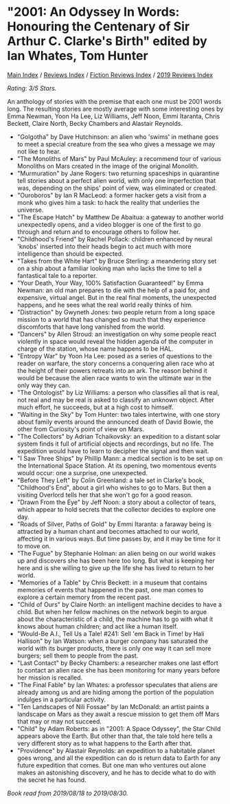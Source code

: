 # "2001: An Odyssey In Words: Honouring the Centenary of Sir Arthur C. Clarke's Birth" edited by Ian Whates, Tom Hunter

[Main Index](../../../README.md) / [Reviews Index](../../README.md) / [Fiction Reviews Index](../README.md) / [2019 Reviews Index](README.md)

*Rating: 3/5 Stars.*

An anthology of stories with the premise that each one must be 2001 words long. The resulting stories are mostly average with some interesting ones by Emma Newman, Yoon Ha Lee, Liz Williams, Jeff Noon, Emmi Itaranta, Chris Beckett, Claire North, Becky Chambers and Alastair Reynolds.

- "Golgotha" by Dave Hutchinson: an alien who 'swims' in methane goes to meet a special creature from the sea who gives a message we may not like to hear.
- "The Monoliths of Mars" by Paul McAuley: a recommend tour of various Monoliths on Mars created in the image of the original Monolith.
- "Murmuration" by Jane Rogers: two returning spaceships in quarantine tell stories about a perfect alien world, with only one imperfection that was, depending on the ships' point of view, was eliminated or created.
- "Ouroboros" by Ian R MacLeod: a former hacker gets a visit from a monk who gives him a task: to hack the reality that underlies the universe.
- "The Escape Hatch" by Matthew De Abaitua: a gateway to another world unexpectedly opens, and a video blogger is one of the first to go through and return and to encourage others to follow her.
- "Childhood's Friend" by Rachel Pollack: children enhanced by neural 'knobs' inserted into their heads begin to act much with more intelligence than should be expected.
- "Takes from the White Hart" by Bruce Sterling: a meandering story set on a ship about a familiar looking man who lacks the time to tell a fantastical tale to a reporter.
- "Your Death, Your Way, 100% Satisfaction Guaranteed!" by Emma Newman: an old man prepares to die with the help of a paid for, and expensive, virtual angel. But in the real final moments, the unexpected happens, and he sees what the real world really thinks of him.
- "Distraction" by Gwyneth Jones: two people return from a long space mission to a world that has changed so much that they experience discomforts that have long vanished from the world.
- "Dancers" by Allen Stroud: an investigation on why some people react violently in space would reveal the hidden agenda of the computer in charge of the station, whose name happens to be HAL.
- "Entropy War" by Yoon Ha Lee: posed as a series of questions to the reader on warfare, the story concerns a conquering alien race who at the height of their powers retreats into an ark. The reason behind it would be because the alien race wants to win the ultimate war in the only way they can.
- "The Ontologist" by Liz Williams: a person who classifies all that is real, not real and may be real is asked to classify an unknown object. After much effort, he succeeds, but at a high cost to himself.
- "Waiting in the Sky" by Tom Hunter: two tales intertwine, with one story about family events around the announced death of David Bowie, the other from Curiosity's point of view on Mars.
- "The Collectors" by Adrian Tchaikovsky: an expedition to a distant solar system finds it full of artificial objects and recordings, but no life. The expedition would have to learn to decipher the signal and then wait.
- "I Saw Three Ships" by Phillip Mann: a medical section is to be set up on the International Space Station. At its opening, two momentous events would occur: one a surprise, one unexpected.
- "Before They Left" by Colin Greenland: a tale set in Clarke's book, "Childhood's End", about a girl who wishes to go to Mars. But then a visiting Overlord tells her that she won't go for a good reason.
- "Drawn From the Eye" by Jeff Noon: a story about a collector of tears, which appear to hold secrets that the collector decides to explore one day.
- "Roads of Silver, Paths of Gold" by Emmi Itaranta: a faraway being is attracted by a human chant and becomes attached to our world, affecting it in various ways. But time passes by, and it may be time for it to move on.
- "The Fugue" by Stephanie Holman: an alien being on our world wakes up and discovers she has been here too long. But what is keeping her here and is she willing to give up the life she has lived to return to her world.
- "Memories of a Table" by Chris Beckett: in a museum that contains memories of events that happened in the past, one man comes to explore a certain memory from the recent past.
- "Child of Ours" by Claire North: an intelligent machine decides to have a child. But when her fellow machines on the network begin to argue about the characteristic of a child, the machine has to go with what it knows about human children; and act like a human itself.
- "Would-Be A.I., Tell Us a Tale! #241: Sell 'em Back in Time! by Hali Hallison" by Ian Watson: when a burger company has saturated the world with its burger products, there is only one way it can sell more burgers; sell them to people from the past.
- "Last Contact" by Becky Chambers: a researcher makes one last effort to contact an alien race she has been monitoring for many years before her mission is recalled.
- "The Final Fable" by Ian Whates: a professor speculates that aliens are already among us and are hiding among the portion of the population indulges in a particular activity.
- "Ten Landscapes of Nili Fossae" by Ian McDonald: an artist paints a landscape on Mars as they await a rescue mission to get them off Mars that may or may not succeed.
- "Child" by Adam Roberts: as in "2001: A Space Odyssey", the Star Child appears above the Earth. But other than that, the tale told here tells a very different story as to what happens to the Earth after that.
- "Providence" by Alastair Reynolds: an expedition to a habitable planet goes wrong, and all the expedition can do is return data to Earth for any future expedition that comes. But one man who ventures out alone makes an astonishing discovery, and he has to decide what to do with the secret he has found.

*Book read from 2019/08/18 to 2019/08/30.*
